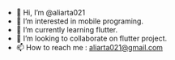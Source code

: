 - 👋 Hi, I’m @aliarta021
- 👀 I’m interested in mobile programing.
- 🌱 I’m currently learning flutter.
- 💞️ I’m looking to collaborate on flutter project.
- 📫 How to reach me : aliarta021@gmail.com

<!---
aliarta021/aliarta021 is a ✨ special ✨ repository because its `README.md` (this file) appears on your GitHub profile.
You can click the Preview link to take a look at your changes.
--->
